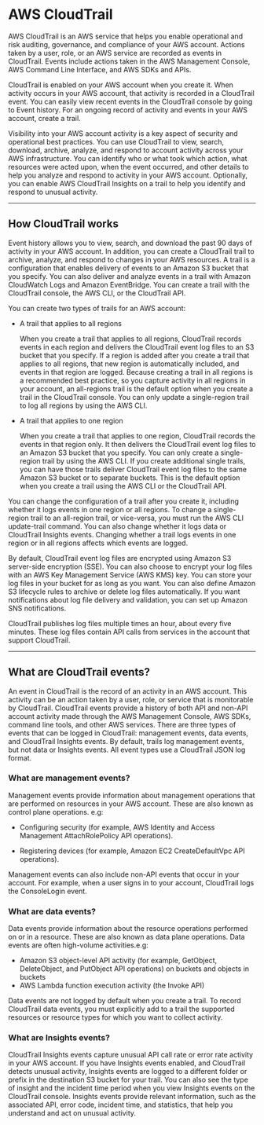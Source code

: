 # AWS CloudTrail

AWS CloudTrail is an AWS service that helps you enable operational and risk auditing, governance, and compliance of your AWS account. Actions taken by a user, role, or an AWS service are recorded as events in CloudTrail. Events include actions taken in the AWS Management Console, AWS Command Line Interface, and AWS SDKs and APIs.

CloudTrail is enabled on your AWS account when you create it. When activity occurs in your AWS account, that activity is recorded in a CloudTrail event. You can easily view recent events in the CloudTrail console by going to Event history. For an ongoing record of activity and events in your AWS account, create a trail.

Visibility into your AWS account activity is a key aspect of security and operational best practices. You can use CloudTrail to view, search, download, archive, analyze, and respond to account activity across your AWS infrastructure. You can identify who or what took which action, what resources were acted upon, when the event occurred, and other details to help you analyze and respond to activity in your AWS account. Optionally, you can enable AWS CloudTrail Insights on a trail to help you identify and respond to unusual activity.

---

## How CloudTrail works

Event history allows you to view, search, and download the past 90 days of activity in your AWS account. In addition, you can create a CloudTrail trail to archive, analyze, and respond to changes in your AWS resources. A trail is a configuration that enables delivery of events to an Amazon S3 bucket that you specify. You can also deliver and analyze events in a trail with Amazon CloudWatch Logs and Amazon EventBridge. You can create a trail with the CloudTrail console, the AWS CLI, or the CloudTrail API.

You can create two types of trails for an AWS account:

- A trail that applies to all regions

  When you create a trail that applies to all regions, CloudTrail records events in each region and delivers the CloudTrail event log files to an S3 bucket that you specify. If a region is added after you create a trail that applies to all regions, that new region is automatically included, and events in that region are logged. Because creating a trail in all regions is a recommended best practice, so you capture activity in all regions in your account, an all-regions trail is the default option when you create a trail in the CloudTrail console. You can only update a single-region trail to log all regions by using the AWS CLI.

- A trail that applies to one region

  When you create a trail that applies to one region, CloudTrail records the events in that region only. It then delivers the CloudTrail event log files to an Amazon S3 bucket that you specify. You can only create a single-region trail by using the AWS CLI. If you create additional single trails, you can have those trails deliver CloudTrail event log files to the same Amazon S3 bucket or to separate buckets. This is the default option when you create a trail using the AWS CLI or the CloudTrail API.

You can change the configuration of a trail after you create it, including whether it logs events in one region or all regions. To change a single-region trail to an all-region trail, or vice-versa, you must run the AWS CLI update-trail command. You can also change whether it logs data or CloudTrail Insights events. Changing whether a trail logs events in one region or in all regions affects which events are logged.

By default, CloudTrail event log files are encrypted using Amazon S3 server-side encryption (SSE). You can also choose to encrypt your log files with an AWS Key Management Service (AWS KMS) key. You can store your log files in your bucket for as long as you want. You can also define Amazon S3 lifecycle rules to archive or delete log files automatically. If you want notifications about log file delivery and validation, you can set up Amazon SNS notifications.

CloudTrail publishes log files multiple times an hour, about every five minutes. These log files contain API calls from services in the account that support CloudTrail.

---

## What are CloudTrail events?

An event in CloudTrail is the record of an activity in an AWS account. This activity can be an action taken by a user, role, or service that is monitorable by CloudTrail. CloudTrail events provide a history of both API and non-API account activity made through the AWS Management Console, AWS SDKs, command line tools, and other AWS services. There are three types of events that can be logged in CloudTrail: management events, data events, and CloudTrail Insights events. By default, trails log management events, but not data or Insights events.
All event types use a CloudTrail JSON log format.

### What are management events?

Management events provide information about management operations that are performed on resources in your AWS account. These are also known as control plane operations. e.g:

- Configuring security (for example, AWS Identity and Access Management AttachRolePolicy API operations).

- Registering devices (for example, Amazon EC2 CreateDefaultVpc API operations).

Management events can also include non-API events that occur in your account. For example, when a user signs in to your account, CloudTrail logs the ConsoleLogin event.

### What are data events?

Data events provide information about the resource operations performed on or in a resource. These are also known as data plane operations. Data events are often high-volume activities.e.g:

- Amazon S3 object-level API activity (for example, GetObject, DeleteObject, and PutObject API operations) on buckets and objects in buckets
- AWS Lambda function execution activity (the Invoke API)

Data events are not logged by default when you create a trail. To record CloudTrail data events, you must explicitly add to a trail the supported resources or resource types for which you want to collect activity.

### What are Insights events?

CloudTrail Insights events capture unusual API call rate or error rate activity in your AWS account. If you have Insights events enabled, and CloudTrail detects unusual activity, Insights events are logged to a different folder or prefix in the destination S3 bucket for your trail. You can also see the type of insight and the incident time period when you view Insights events on the CloudTrail console. Insights events provide relevant information, such as the associated API, error code, incident time, and statistics, that help you understand and act on unusual activity.
